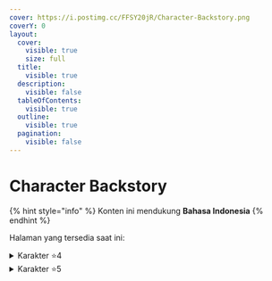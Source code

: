 ```yaml
---
cover: https://i.postimg.cc/FFSY20jR/Character-Backstory.png
coverY: 0
layout:
  cover:
    visible: true
    size: full
  title:
    visible: true
  description:
    visible: false
  tableOfContents:
    visible: true
  outline:
    visible: true
  pagination:
    visible: false
---
```


# Character Backstory

{% hint style="info" %}
Konten ini mendukung **Bahasa Indonesia**
{% endhint %}

Halaman yang tersedia saat ini:

<details>

<summary>Karakter <span data-gb-custom-inline data-tag="emoji" data-code="2b50">⭐</span>4</summary>

* [aalto.md](aalto.md "mention")
* [baizhi.md](baizhi.md "mention")
* [chixia.md](chixia.md "mention")
* [danjin.md](danjin.md "mention")
* [lumi.md](lumi.md "mention")
* [mortefi.md](mortefi.md "mention")
* [sanhua.md](sanhua.md "mention")
* [yangyang.md](yangyang.md "mention")
* [youhu.md](youhu.md "mention")
* [yuanwu.md](yuanwu.md "mention")

</details>

<details>

<summary>Karakter <span data-gb-custom-inline data-tag="emoji" data-code="2b50">⭐</span>5</summary>

* [brant.md](brant.md "mention")
* [calcharo.md](calcharo.md "mention")
* [camellya.md](camellya.md "mention")
* [cantarella.md](cantarella.md "mention")
* [carlotta.md](carlotta.md "mention")
* [cartethyia.md](cartethyia.md "mention")(TBA)
* [changli.md](changli.md "mention")
* [ciaccona.md](ciaccona.md "mention")
* [encore.md](encore.md "mention")
* [jianxin.md](jianxin.md "mention")
* [jinhsi.md](jinhsi.md "mention")
* [jiyan.md](jiyan.md "mention")
* [lingyang.md](lingyang.md "mention")

- [lupa.md](lupa.md "mention") (TBA)
- [phoebe.md](phoebe.md "mention")
- [roccia.md](roccia.md "mention")
- [rover.md](rover.md "mention")
- [the-shorekeeper.md](the-shorekeeper.md "mention")
- [verina.md](verina.md "mention")
- [yinlin.md](yinlin.md "mention")
- [zani.md](zani.md "mention")
- [zezhi.md](zezhi.md "mention")

</details>
